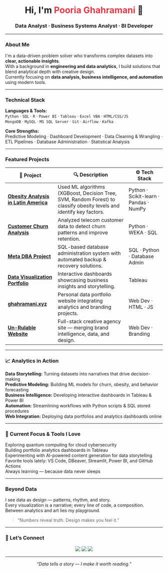 <!--
  GitHub Profile README for Pooria Ghahramani (Gazrasepah)
  Theme: Minimal, professional, dark aesthetic with data-focused visuals
-->

<h1 align="center">Hi, I'm <span style="color:#E63946;">Pooria Ghahramani</span> 👋</h1>
<h3 align="center">Data Analyst · Business Systems Analyst · BI Developer</h3>

---

###  About Me  
I'm a data-driven problem solver who transforms complex datasets into **clear, actionable insights**.  
With a background in **engineering and data analytics**, I build solutions that blend analytical depth with creative design.  
Currently focusing on **data analysis, business intelligence, and automation** using modern tools.

---

###  Technical Stack  

**Languages & Tools:**  
`Python` · `SQL` · `R` · `Power BI` · `Tableau` · `Excel VBA` · `HTML/CSS/JS`  
`MongoDB` · `MySQL` · `MS SQL Server` · `Git` · `Airflow` · `Kafka`  

**Core Strengths:**  
Predictive Modeling · Dashboard Development · Data Cleaning & Wrangling ·  
ETL Pipelines · Database Administration · Statistical Analysis

---

###  Featured Projects  

| 🧩 Project | 🔍 Description | ⚙️ Tech Stack |
|------------|----------------|---------------|
| [**Obesity Analysis in Latin America**](https://github.com/Gazrasepah/obesity-analysis) | Used ML algorithms (XGBoost, Decision Tree, SVM, Random Forest) to classify obesity levels and identify key factors. | Python · Scikit-learn · Pandas · NumPy |
| [**Customer Churn Analysis**](https://github.com/Gazrasepah/customer-churn) | Analyzed telecom customer data to detect churn patterns and improve retention. | Python · WEKA · SQL |
| [**Meta DBA Project**](https://github.com/Gazrasepah/meta-dba-project) | SQL-based database administration system with automated backup & recovery solutions. | SQL · Python · Database Admin |
| [**Data Visualization Portfolio**](https://public.tableau.com/app/profile/pooria.ghahramani/vizzes) | Interactive dashboards showcasing business insights and storytelling. | Tableau |
| [**ghahramani.xyz**](https://ghahramani.xyz) | Personal data portfolio website integrating analytics and branding projects. | Web Dev · HTML · JS |
| [**Un-Rulable Website**](https://un-rulable.com) | Full-stack creative agency site — merging brand intelligence, data, and design. | Web Dev · Branding |

---

### 📈 Analytics in Action

 **Data Storytelling:** Turning datasets into narratives that drive decision-making  
 **Predictive Modeling:** Building ML models for churn, obesity, and behavior forecasting  
 **Business Intelligence:** Developing interactive dashboards in Tableau & Power BI  
 **Automation:** Streamlining workflows with Python scripts & SQL stored procedures  
 **Web Integration:** Deploying data portfolios and analytics dashboards online  

---

### 🧭 Current Focus & Tools I Love

 Exploring quantum computing for cloud cybersecurity  
 Building portfolio analytics dashboards in Tableau  
 Experimenting with AI-powered content generation for data storytelling  
 Favorite tools lately: VS Code, DBeaver, Streamlit, Power BI, and GitHub Actions  
 Always learning — because data never sleeps  

---

###  Beyond Data  

I see data as design — patterns, rhythm, and story.  
Every visualization is a narrative; every line of code, a composition.  
Between analytics and art lies my playground.  
> “Numbers reveal truth. Design makes you feel it.”  

---

### 🧩 Let’s Connect  

<p align="center">
  <a href="https://linkedin.com/in/pooriaghahramani" target="_blank"><img src="https://img.shields.io/badge/LinkedIn-0A66C2?style=for-the-badge&logo=linkedin&logoColor=white"/></a>
  <a href="https://ghahramani.xyz" target="_blank"><img src="https://img.shields.io/badge/Portfolio-FF2E63?style=for-the-badge&logo=firefox&logoColor=white"/></a>
  <a href="https://public.tableau.com/app/profile/pooria.ghahramani/vizzes" target="_blank"><img src="https://img.shields.io/badge/Tableau-1E76B3?style=for-the-badge&logo=tableau&logoColor=white"/></a>
</p>

---

<p align="center">
  <em>“Data tells a story — I make it worth reading.”</em>
</p>
